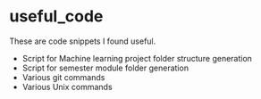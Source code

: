 # useful_code

These are code snippets I found useful.

- Script for Machine learning project folder structure generation
- Script for semester module folder generation
- Various git commands
- Various Unix commands
